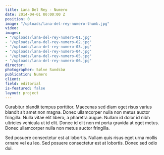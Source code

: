 ```yaml
---
title: Lana Del Rey - Numero
date: 2014-04-01 00:00:00 Z
position: 0
image: "/uploads/lana-del-rey-numero-thumb.jpg"
video: 
images:
- "/uploads/lana-del-rey-numero-01.jpg"
- "/uploads/lana-del-rey-numero-02.jpg"
- "/uploads/lana-del-rey-numero-03.jpg"
- "/uploads/lana-del-rey-numero-04.jpg"
- "/uploads/lana-del-rey-numero-05.jpg"
- "/uploads/lana-del-rey-numero-06.jpg"
director: 
photographer: Sølve Sundsbø
publication: Numero
client: 
field: editorial
is-featured: false
layout: project
---
```


Curabitur blandit tempus porttitor. Maecenas sed diam eget risus varius blandit sit amet non magna. Donec ullamcorper nulla non metus auctor fringilla. Nulla vitae elit libero, a pharetra augue. Nullam id dolor id nibh ultricies vehicula ut id elit. Donec id elit non mi porta gravida at eget metus. Donec ullamcorper nulla non metus auctor fringilla.

Sed posuere consectetur est at lobortis. Nullam quis risus eget urna mollis ornare vel eu leo. Sed posuere consectetur est at lobortis. Donec sed odio dui.